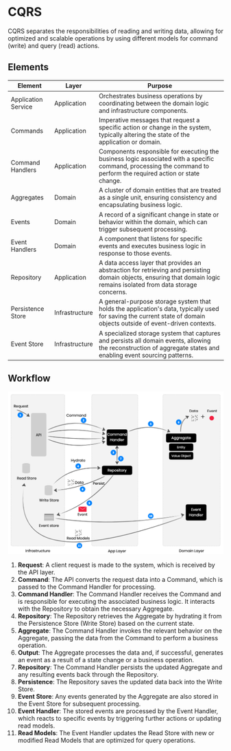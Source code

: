 # CQRS

CQRS separates the responsibilities of reading and writing data, allowing for
optimized and scalable operations by using different models for command (write)
and query (read) actions.

## Elements

| Element | Layer | Purpose  |
| ------- | ----- | -------  |
| Application Service | Application | Orchestrates business operations by coordinating between the domain logic and infrastructure components. |
| Commands | Application | Imperative messages that request a specific action or change in the system, typically altering the state of the application or domain. |
| Command Handlers | Application | Components responsible for executing the business logic associated with a specific command, processing the command to perform the required action or state change. |
| Aggregates | Domain | A cluster of domain entities that are treated as a single unit, ensuring consistency and encapsulating business logic. |
| Events | Domain | A record of a significant change in state or behavior within the domain, which can trigger subsequent processing. |
| Event Handlers | Domain | A component that listens for specific events and executes business logic in response to those events. |
| Repository | Application | A data access layer that provides an abstraction for retrieving and persisting domain objects, ensuring that domain logic remains isolated from data storage concerns. |
| Persistence Store | Infrastructure | A general-purpose storage system that holds the application's data, typically used for saving the current state of domain objects outside of event-driven contexts. |
| Event Store | Infrastructure | A specialized storage system that captures and persists all domain events, allowing the reconstruction of aggregate states and enabling event sourcing patterns. |


## Workflow

![CQRS](../images/cqrs-workflow.jpg)

1. **Request**: A client request is made to the system, which is received by the API layer.
2. **Command**: The API converts the request data into a Command, which is passed to the Command Handler for processing.
3. **Command Handler**: The Command Handler receives the Command and is responsible for executing the associated business logic. It interacts with the Repository to obtain the necessary Aggregate.
4. **Repository**: The Repository retrieves the Aggregate by hydrating it from the Persistence Store (Write Store) based on the current state.
5. **Aggregate**: The Command Handler invokes the relevant behavior on the Aggregate, passing the data from the Command to perform a business operation.
6. **Output**: The Aggregate processes the data and, if successful, generates an event as a result of a state change or a business operation.
7. **Repository**: The Command Handler persists the updated Aggregate and any resulting events back through the Repository.
8. **Persistence**: The Repository saves the updated data back into the Write Store.
9. **Event Store**: Any events generated by the Aggregate are also stored in the Event Store for subsequent processing.
10. **Event Handler**: The stored events are processed by the Event Handler, which reacts to specific events by triggering further actions or updating read models.
11. **Read Models**: The Event Handler updates the Read Store with new or modified Read Models that are optimized for query operations.
